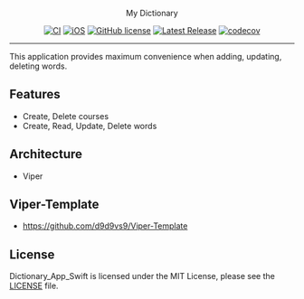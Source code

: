 <p align="center">
    My Dictionary
</p>

<span align="center">

[![CI](https://github.com/dchprojects/Dictionary_App_Swift/actions/workflows/CI.yml/badge.svg)](https://github.com/dchprojects/Dictionary_App_Swift/actions/workflows/CI.yml) [![iOS](https://img.shields.io/badge/platform-ios-blueviolet)](https://github.com/dchprojects/Dictionary_App_Swift/releases) [![GitHub license](https://img.shields.io/badge/license-MIT-blue.svg)](https://raw.githubusercontent.com/dchprojects/Dictionary_App_Swift/main/LICENSE) [![Latest Release](https://img.shields.io/github/v/release/dchprojects/Dictionary_App_Swift?color=yellow)](https://github.com/dchprojects/Dictionary_App_Swift/releases/latest) [![codecov](https://codecov.io/gh/dchprojects/Dictionary_App_Swift/branch/main/graph/badge.svg?token=ZQP1MZL82F)](https://codecov.io/gh/dchprojects/Dictionary_App_Swift)

</span>

----------------

This application provides maximum convenience when adding, updating, deleting words.

## Features

- Create, Delete courses
- Create, Read, Update, Delete words

## Architecture 
- Viper 

## Viper-Template
- https://github.com/d9d9vs9/Viper-Template

## License
Dictionary_App_Swift is licensed under the MIT License, please see the [LICENSE](LICENSE) file.
